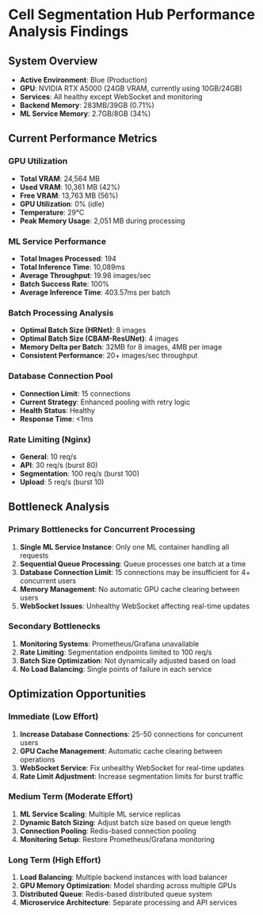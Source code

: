 # Cell Segmentation Hub Performance Analysis Findings

## System Overview

- **Active Environment**: Blue (Production)
- **GPU**: NVIDIA RTX A5000 (24GB VRAM, currently using 10GB/24GB)
- **Services**: All healthy except WebSocket and monitoring
- **Backend Memory**: 283MB/39GB (0.71%)
- **ML Service Memory**: 2.7GB/8GB (34%)

## Current Performance Metrics

### GPU Utilization

- **Total VRAM**: 24,564 MB
- **Used VRAM**: 10,361 MB (42%)
- **Free VRAM**: 13,763 MB (56%)
- **GPU Utilization**: 0% (idle)
- **Temperature**: 29°C
- **Peak Memory Usage**: 2,051 MB during processing

### ML Service Performance

- **Total Images Processed**: 194
- **Total Inference Time**: 10,089ms
- **Average Throughput**: 19.98 images/sec
- **Batch Success Rate**: 100%
- **Average Inference Time**: 403.57ms per batch

### Batch Processing Analysis

- **Optimal Batch Size (HRNet)**: 8 images
- **Optimal Batch Size (CBAM-ResUNet)**: 4 images
- **Memory Delta per Batch**: 32MB for 8 images, 4MB per image
- **Consistent Performance**: 20+ images/sec throughput

### Database Connection Pool

- **Connection Limit**: 15 connections
- **Current Strategy**: Enhanced pooling with retry logic
- **Health Status**: Healthy
- **Response Time**: <1ms

### Rate Limiting (Nginx)

- **General**: 10 req/s
- **API**: 30 req/s (burst 80)
- **Segmentation**: 100 req/s (burst 100)
- **Upload**: 5 req/s (burst 10)

## Bottleneck Analysis

### Primary Bottlenecks for Concurrent Processing

1. **Single ML Service Instance**: Only one ML container handling all requests
2. **Sequential Queue Processing**: Queue processes one batch at a time
3. **Database Connection Limit**: 15 connections may be insufficient for 4+ concurrent users
4. **Memory Management**: No automatic GPU cache clearing between users
5. **WebSocket Issues**: Unhealthy WebSocket affecting real-time updates

### Secondary Bottlenecks

1. **Monitoring Systems**: Prometheus/Grafana unavailable
2. **Rate Limiting**: Segmentation endpoints limited to 100 req/s
3. **Batch Size Optimization**: Not dynamically adjusted based on load
4. **No Load Balancing**: Single points of failure in each service

## Optimization Opportunities

### Immediate (Low Effort)

1. **Increase Database Connections**: 25-50 connections for concurrent users
2. **GPU Cache Management**: Automatic cache clearing between operations
3. **WebSocket Service**: Fix unhealthy WebSocket for real-time updates
4. **Rate Limit Adjustment**: Increase segmentation limits for burst traffic

### Medium Term (Moderate Effort)

1. **ML Service Scaling**: Multiple ML service replicas
2. **Dynamic Batch Sizing**: Adjust batch size based on queue length
3. **Connection Pooling**: Redis-based connection pooling
4. **Monitoring Setup**: Restore Prometheus/Grafana monitoring

### Long Term (High Effort)

1. **Load Balancing**: Multiple backend instances with load balancer
2. **GPU Memory Optimization**: Model sharding across multiple GPUs
3. **Distributed Queue**: Redis-based distributed queue system
4. **Microservice Architecture**: Separate processing and API services
